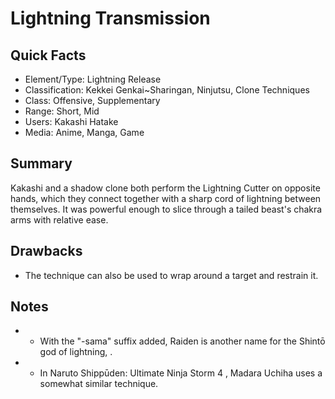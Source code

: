 # Lightning Transmission

## Quick Facts
- Element/Type: Lightning Release
- Classification: Kekkei Genkai~Sharingan, Ninjutsu, Clone Techniques
- Class: Offensive, Supplementary
- Range: Short, Mid
- Users: Kakashi Hatake
- Media: Anime, Manga, Game

## Summary
Kakashi and a shadow clone both perform the Lightning Cutter on opposite hands, which they connect together with a sharp cord of lightning between themselves. It was powerful enough to slice through a tailed beast's chakra arms with relative ease.

## Drawbacks
- The technique can also be used to wrap around a target and restrain it.

## Notes
- * With the "-sama" suffix added, Raiden is another name for the Shintō god of lightning, .
- * In Naruto Shippūden: Ultimate Ninja Storm 4 , Madara Uchiha uses a somewhat similar technique.
